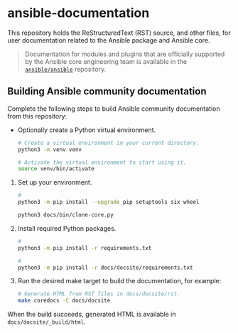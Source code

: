 # ansible-documentation

This repository holds the ReStructuredText (RST) source, and other files, for user documentation related to the Ansible package and Ansible core.

> Documentation for modules and plugins that are officially supported by the Ansible core engineering team is available in the [`ansible/ansible`](https://github.com/ansible/ansible) repository.

## Building Ansible community documentation

Complete the following steps to build Ansible community documentation from this repository:

* Optionally create a Python virtual environment.

    ```bash
    # Create a virtual environment in your current directory.
    python3 -m venv venv

    # Activate the virtual environment to start using it.
    source venv/bin/activate
    ```

1. Set up your environment.

    ```bash
    #
    python3 -m pip install --upgrade pip setuptools six wheel

    python3 docs/bin/clone-core.py
    ```

2. Install required Python packages.

    ```bash
    #
    python3 -m pip install -r requirements.txt

    #
    python3 -m pip install -r docs/docsite/requirements.txt
    ```

3. Run the desired make target to build the documentation, for example:

    ```bash
    # Generate HTML from RST files in docs/docsite/rst.
    make coredocs -C docs/docsite
    ```

When the build succeeds, generated HTML is available in ``docs/docsite/_build/html``.
